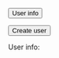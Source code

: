 <button onclick="getUserInfo()">User info</button>

<button onclick="createUser()">Create user</button>

<p>User info:</p>
<p id="userInfoName"></p>
<p id="userInfoEmail"></p>
<p id="userInfoPassword"></p>
<p id="userInfoDob"></p>
<p id="userInfoHeight"></p>
<p id="userInfoStats"></p>




<script>
  
  function getUserInfo() {
    let idInput = prompt("ID?");

    const urlStart = "https://crimebusterstest.tk/api/person/";
    const url = urlStart + idInput;

    console.log(url); 

    fetch(url)
      .then(res => res.json())
      .then(data => {
        console.log(data);
        
        document.getElementById("userInfoName").innerHTML = 
        "name: " + data.name;

        document.getElementById("userInfoEmail").innerHTML = 
        "email: " + data.email;

        document.getElementById("userInfoPassword").innerHTML = 
        "password: " + data.password;

        document.getElementById("userInfoDob").innerHTML = 
        "dob: " + data.dob;
        
        document.getElementById("userInfoHeight").innerHTML = 
        "height: " + data.height;

        document.getElementById("userInfoSats").innerHTML = 
        "stats: " + data.getStats();
      
      })
  }


  function createUser() {
    let createUserInput = prompt("Create user info?");

    const urlStart = "https://crimebusterstest.tk/api/person/post";
    const url = urlStart;

    console.log(url); 

    fetch(url, {
        method: 'POST',
        headers: {
            'Content-Type': 'application/json'
        },
        body: JSON.stringify ({
            email: 'test@gmail.com'
        })
    })
      .then(res => {
        return res.json()
    })
      .then(data => {
        console.log(data);
      
      })
  }
  
</script>
